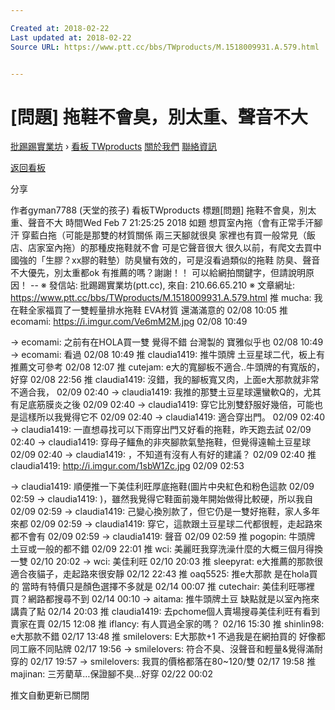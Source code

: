 ```yaml
---

Created at: 2018-02-22
Last updated at: 2018-02-22
Source URL: https://www.ptt.cc/bbs/TWproducts/M.1518009931.A.579.html


---
```


# [問題] 拖鞋不會臭，別太重、聲音不大


[批踢踢實業坊](https://www.ptt.cc/) › [看板 TWproducts](https://www.ptt.cc/bbs/TWproducts/index.html) [關於我們](https://www.ptt.cc/about.html) [聯絡資訊](https://www.ptt.cc/contact.html)

[返回看板](https://www.ptt.cc/bbs/TWproducts/index.html)

分享

作者gyman7788 (天堂的孩子)
看板TWproducts
標題\[問題\] 拖鞋不會臭，別太重、聲音不大
時間Wed Feb 7 21:25:25 2018
如題 想買室內拖（會有正常手汗腳汗 穿藍白拖（可能是那雙的材質關係 兩三天腳就很臭 家裡也有買一般常見（飯店、店家室內拖）的那種皮拖鞋就不會 可是它聲音很大 很久以前，有爬文去買中國強的「生膠？xx膠的鞋墊）防臭蠻有效的，可是沒看過類似的拖鞋 防臭、聲音不大優先，別太重都ok 有推薦的嗎？謝謝！！ 可以給網拍關鍵字，但請說明原因！ -- ※ 發信站: 批踢踢實業坊(ptt.cc), 來自: 210.66.65.210 ※ 文章網址: <https://www.ptt.cc/bbs/TWproducts/M.1518009931.A.579.html>
推 mucha: 我在鞋全家福買了一雙輕量排水拖鞋 EVA材質 還滿滿意的 02/08 10:05
推 ecomami: <https://i.imgur.com/Ve6mM2M.jpg> 02/08 10:49

→ ecomami: 之前有在HOLA買一雙 覺得不錯 台灣製的 寶雅似乎也 02/08 10:49
→ ecomami: 看過 02/08 10:49
推 claudia1419: 推牛頭牌 土豆星球二代，板上有推薦文可參考 02/08 12:07
推 cutejam: e大的寬腳板不適合..牛頭牌的有寬版的，好穿 02/08 22:56
推 claudia1419: 沒錯，我的腳板寬又肉，上面e大那款就非常不適合我， 02/09 02:40
→ claudia1419: 我推的那雙土豆星球還蠻軟Q的，尤其有足底筋膜炎之後 02/09 02:40
→ claudia1419: 穿它比別雙舒服好幾倍，可能也是這樣所以我覺得它不 02/09 02:40
→ claudia1419: 適合穿出門。 02/09 02:40
→ claudia1419: 一直想尋找可以下雨穿出門又好看的拖鞋，昨天跑去試 02/09 02:40
→ claudia1419: 穿母子鱷魚的非夾腳款氣墊拖鞋，但覺得遠輸土豆星球 02/09 02:40
→ claudia1419: ，不知道有沒有人有好的建議？ 02/09 02:40
推 claudia1419: <http://i.imgur.com/1sbW1Zc.jpg> 02/09 02:53

→ claudia1419: 順便推一下美佳利旺厚底拖鞋(圖片中央紅色和粉色這款 02/09 02:59
→ claudia1419: )，雖然我覺得它鞋面前幾年開始做得比較硬，所以我自 02/09 02:59
→ claudia1419: 己變心換別款了，但它仍是一雙好拖鞋，家人多年來都 02/09 02:59
→ claudia1419: 穿它，這款跟土豆星球二代都很輕，走起路來都不會有 02/09 02:59
→ claudia1419: 聲音 02/09 02:59
推 pogopin: 牛頭牌 土豆或一般的都不錯 02/09 22:01
推 wci: 美麗旺我穿洗澡什麼的大概三個月得換一雙 02/10 20:02
→ wci: 美佳利旺 02/10 20:03
推 sleepyrat: e大推薦的那款很適合夜貓子，走起路來很安靜 02/12 22:43
推 oaq5525: 推e大那款 是在hola買的 當時有特價只是顏色選擇不多就是 02/14 00:07
推 cutechair: 美佳利旺哪裡買？網路都搜尋不到 02/14 00:10
→ aitama: 推牛頭牌土豆 缺點就是以室內拖來講貴了點 02/14 20:03
推 claudia1419: 去pchome個人賣場搜尋美佳利旺有看到賣家在賣 02/15 12:08
推 iflancy: 有人買過全家的嗎？ 02/16 15:30
推 shinlin98: e大那款不錯 02/17 13:48
推 smilelovers: E大那款+1 不過我是在網拍買的 好像都同工廠不同貼牌 02/17 19:56
→ smilelovers: 符合不臭、沒聲音和輕量&覺得滿耐穿的 02/17 19:57
→ smilelovers: 我買的價格都落在80~120/雙 02/17 19:58
推 majinan: 三芳藺草…保證腳不臭…好穿 02/22 00:02

推文自動更新已關閉

